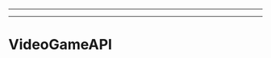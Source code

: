 -------------------------------------
----------------------------------------------------------------------------------------------------
# VideoGameAPI
